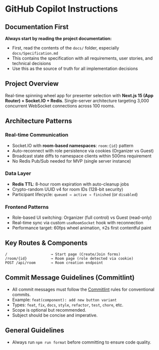 # GitHub Copilot Instructions

## Documentation First

**Always start by reading the project documentation:**

- First, read the contents of the `docs/` folder, especially `docs/Specification.md`
- This contains the specification with all requirements, user stories, and technical decisions
- Use this as the source of truth for all implementation decisions

## Project Overview

Real-time spinning wheel app for presenter selection with **Next.js 15 (App Router) + Socket.IO + Redis**. Single-server architecture targeting 3,000 concurrent WebSocket connections across 100 rooms.

## Architecture Patterns

### Real-time Communication

- Socket.IO with **room-based namespaces**: `room:{id}` pattern
- Auto-reconnect with role persistence via cookies (Organizer vs Guest)
- Broadcast state diffs to namespace clients within 500ms requirement
- No Redis Pub/Sub needed for MVP (single server instance)

### Data Layer

- **Redis TTL**: 8-hour room expiration with auto-cleanup jobs
- Crypto-random UUID v4 for room IDs (128-bit security)
- Participant lifecycle: `queued → active → finished` (or `disabled`)

### Frontend Patterns

- Role-based UI switching: Organizer (full control) vs Guest (read-only)
- Real-time sync via custom `useRoomSocket` hook with reconnection
- Performance target: 60fps wheel animation, ≤2s first contentful paint

## Key Routes & Components

```
/                    → Start page (Create/Join forms)
/room/{id}           → Room page (role detected via cookie)
POST /api/room       → Room creation endpoint
```

## Commit Message Guidelines (Commitlint)

- All commit messages must follow the [Commitlint](https://commitlint.js.org/#/concepts-commit-conventions) rules for conventional commits.
- Example: `feat(component): add new button variant`
- Types: `feat`, `fix`, `docs`, `style`, `refactor`, `test`, `chore`, etc.
- Scope is optional but recommended.
- Subject should be concise and imperative.

## General Guidelines

- Always run `npm run format` before committing to ensure code quality.
